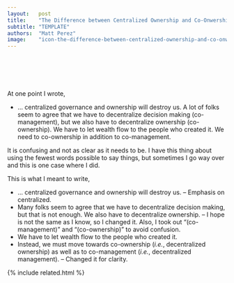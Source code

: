 ```yaml
---
layout:   post
title:    "The Difference between Centralized Ownership and Co-Onwership"
subtitle: "TEMPLATE"
authors:  "Matt Perez"
image:    "icon-the-difference-between-centralized-ownership-and-co-onwership.svg"
---
```


<div style="display:none;">
 <p>Centralized ownership will kill us. Decentralized ownership is beautifull. It is about centralized versus decentralized, not ownership.</p>
</div>

<h1>&nbsp;</h1>
 <p>At one point I wrote,</p>
  <ul>
   <li><span class="_quotespan" id="_bolder">&hellip; centralized governance and ownership will destroy us. A lot of folks seem to agree that we have to decentralize decision making (co-management), but we also have to decentralize ownership (co-ownership). We have to let wealth flow to the people who created it. We need to co-ownership in addition to co-management.</span></li>
  </ul>
 <p>It is confusing and not as clear as it needs to be. I have this thing about using the fewest words possible to say things, but sometimes I go way over and this is one case where I did.</p>
 <p>This is what I meant to write,</p>
  <ul>
   <li><span class="_quotespan" id="_bolder">&hellip; <span class="_me">centralized</span> governance and ownership will destroy us.</span> &ndash; Emphasis on <span class="_quotespan">centralized.</span></li>
   <li><span class="_quotespan" id="_bolder">Many folks seem to agree that we have to decentralize decision making, but that is not enough. We also have to decentralize ownership.</span> &ndash; <span class="_quotespan">I hope</span> is not the same as <span class="_quotespan">I know,</span> so I changed it. Also, I took out &ldquo;(co-management)&rdquo; and &ldquo;(co-ownership)&rdquo; to avoid confusion.</li>
   <li><span class="_quotespan" id="_bolder">We have to let wealth flow to the people who created it.</span></li>
   <li><span class="_quotespan" id="_bolder">Instead, we must move towards co-ownership (<em>i.e.</em>, decentralized ownership) as well as to co-management (<em>i.e.</em>, decentralized management).</span> &ndash; Changed it for clarity.</li>
  </ul>

{% include related.html %}